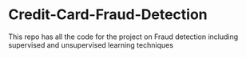 # Credit-Card-Fraud-Detection
This repo has all the code for the project on Fraud detection including supervised and unsupervised learning techniques
